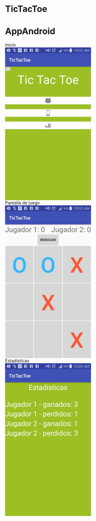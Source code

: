 # TicTacToe
# AppAndroid
Inicio
</br>
<img src="https://github.com/saritapp16/TicTacToe/blob/master/WhatsApp%20Image%202018-07-29%20at%2010.04.40%20AM%20(1).jpeg" align="center" height="500px" width="282px"/>
</br>
Pantalla de juego
</br>
<img src="https://github.com/saritapp16/TicTacToe/blob/master/WhatsApp%20Image%202018-07-29%20at%2010.04.41%20AM.jpeg" align="center" height="500px" width="282px"/>
</br>
Estadísticas
</br>
<img src="https://github.com/saritapp16/TicTacToe/blob/master/WhatsApp%20Image%202018-07-29%20at%2010.04.40%20AM.jpeg" align="center" height="500px" width="282px"/>
